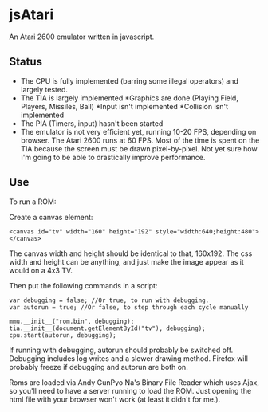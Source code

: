 jsAtari
=============

An Atari 2600 emulator written in javascript. 


Status
--------------------

* The CPU is fully implemented (barring some illegal operators) and largely tested.  
* The TIA is largely implemented
	*Graphics are done (Playing Field, Players, Missiles, Ball)
	*Input isn't implemented
	*Collision isn't implemented
* The PIA (Timers, input) hasn't been started
* The emulator is not very efficient yet, running 10-20 FPS, depending on browser.  The Atari 2600 runs at 60 FPS.  Most of the time is spent on the TIA because the screen must be drawn pixel-by-pixel.  Not yet sure how I'm going to be able to drastically improve performance.  


Use
--------------------

To run a ROM:

Create a canvas element:

	<canvas id="tv" width="160" height="192" style="width:640;height:480"></canvas>
   
The canvas width and height should be identical to that, 160x192.  The css width and height can be anything, and just make the image appear as it would on a 4x3 TV.

Then put the following commands in a script:  
   
	var debugging = false; //Or true, to run with debugging.
	var autorun = true; //Or false, to step through each cycle manually
	
	mmu.__init__("rom.bin", debugging);
	tia.__init__(document.getElementById("tv"), debugging);
	cpu.start(autorun, debugging);
   
   
If running with debugging, autorun should probably be switched off.  Debugging includes log writes and a slower drawing method.  Firefox will probably freeze if debugging and autorun are both on.

Roms are loaded via Andy GunPyo Na's Binary File Reader which uses Ajax, so you'll need to have a server running to load the ROM.  Just opening the html file with your browser won't work (at least it didn't for me.).  